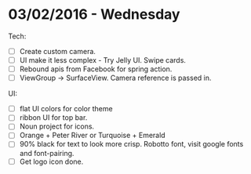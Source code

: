 # 03/02/2016 - Wednesday
Tech:
* [ ] Create custom camera.
* [ ] UI make it less complex - Try Jelly UI. Swipe cards.
* [ ] Rebound apis from Facebook for spring action.
* [ ] ViewGroup -> SurfaceView. Camera reference is passed in.

UI:
* [ ] flat UI colors for color theme
* [ ] ribbon UI for top bar.
* [ ] Noun project for icons.
* [ ] Orange + Peter River or Turquoise + Emerald
* [ ] 90% black for text to look more crisp. Robotto font, visit google fonts and font-pairing.
* [ ] Get logo icon done.
